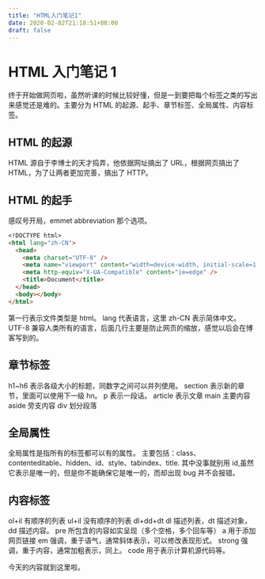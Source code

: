 ```yaml
---
title: "HTML入门笔记1"
date: 2020-02-02T21:18:51+08:00
draft: false
---
```


# HTML 入门笔记 1

终于开始做网页啦，虽然听课的时候比较好懂，但是一到要把每个标签之类的写出来感觉还是难的。主要分为 HTML 的起源、起手、章节标签、全局属性、内容标签。

## HTML 的起源

HTML 源自于李博士的天才捣弄，他依据网址搞出了 URL，根据网页搞出了 HTML，为了让两者更加完善，搞出了 HTTP。

## HTML 的起手

感叹号开局，emmet abbreviation 那个选项。

```markdown
<!DOCTYPE html>
<html lang="zh-CN">
  <head>
    <meta charset="UTF-8" />
    <meta name="viewport" content="width=device-width, initial-scale=1.0" />
    <meta http-equiv="X-UA-Compatible" content="ie=edge" />
    <title>Document</title>
  </head>
  <body></body>
</html>
```

第一行表示文件类型是 html。
lang 代表语言，这里 zh-CN 表示简体中文。
UTF-8 兼容人类所有的语言，后面几行主要是防止网页的缩放，感觉以后会在博客写到的。

## 章节标签

h1~h6 表示各级大小的标题，同数字之间可以并列使用。
section 表示新的章节，里面可以使用下一级 hn。
p 表示一段话。
article 表示文章
main 主要内容
aside 旁支内容
div 划分段落

## 全局属性

全局属性是指所有的标签都可以有的属性。
主要包括：class、contenteditable、hidden、id、style、tabindex、title.
其中没事就别用 id,虽然它表示是唯一的，但是你不能确保它是唯一的，而却出现 bug 并不会报错。

## 内容标签

ol+il 有顺序的列表
ul+il 没有顺序的列表
dl+dd+dt dl 描述列表，dt 描述对象，dd 描述内容。
pre 所包含的内容如实呈现（多个空格，多个回车等）
a 用于添加网页链接
em 强调，重于语气，通常斜体表示，可以修改表现形式。
strong 强调，重于内容，通常加粗表示，同上。
code 用于表示计算机源代码等。

今天的内容就到这里啦。
